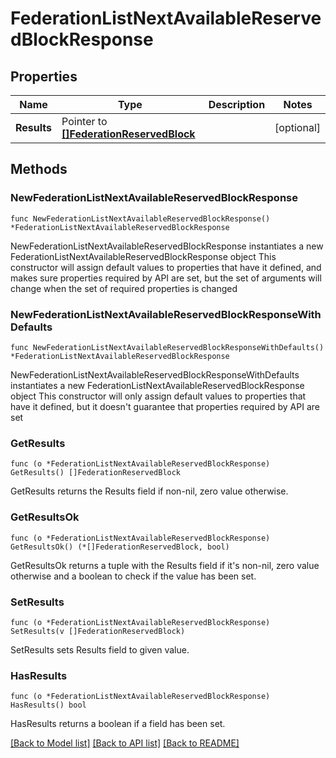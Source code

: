 # FederationListNextAvailableReservedBlockResponse

## Properties

Name | Type | Description | Notes
------------ | ------------- | ------------- | -------------
**Results** | Pointer to [**[]FederationReservedBlock**](FederationReservedBlock.md) |  | [optional] 

## Methods

### NewFederationListNextAvailableReservedBlockResponse

`func NewFederationListNextAvailableReservedBlockResponse() *FederationListNextAvailableReservedBlockResponse`

NewFederationListNextAvailableReservedBlockResponse instantiates a new FederationListNextAvailableReservedBlockResponse object
This constructor will assign default values to properties that have it defined,
and makes sure properties required by API are set, but the set of arguments
will change when the set of required properties is changed

### NewFederationListNextAvailableReservedBlockResponseWithDefaults

`func NewFederationListNextAvailableReservedBlockResponseWithDefaults() *FederationListNextAvailableReservedBlockResponse`

NewFederationListNextAvailableReservedBlockResponseWithDefaults instantiates a new FederationListNextAvailableReservedBlockResponse object
This constructor will only assign default values to properties that have it defined,
but it doesn't guarantee that properties required by API are set

### GetResults

`func (o *FederationListNextAvailableReservedBlockResponse) GetResults() []FederationReservedBlock`

GetResults returns the Results field if non-nil, zero value otherwise.

### GetResultsOk

`func (o *FederationListNextAvailableReservedBlockResponse) GetResultsOk() (*[]FederationReservedBlock, bool)`

GetResultsOk returns a tuple with the Results field if it's non-nil, zero value otherwise
and a boolean to check if the value has been set.

### SetResults

`func (o *FederationListNextAvailableReservedBlockResponse) SetResults(v []FederationReservedBlock)`

SetResults sets Results field to given value.

### HasResults

`func (o *FederationListNextAvailableReservedBlockResponse) HasResults() bool`

HasResults returns a boolean if a field has been set.


[[Back to Model list]](../README.md#documentation-for-models) [[Back to API list]](../README.md#documentation-for-api-endpoints) [[Back to README]](../README.md)


